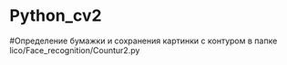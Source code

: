 # Python_cv2
#Определение бумажки и сохранения картинки с контуром в папке lico/Face_recognition/Countur2.py
